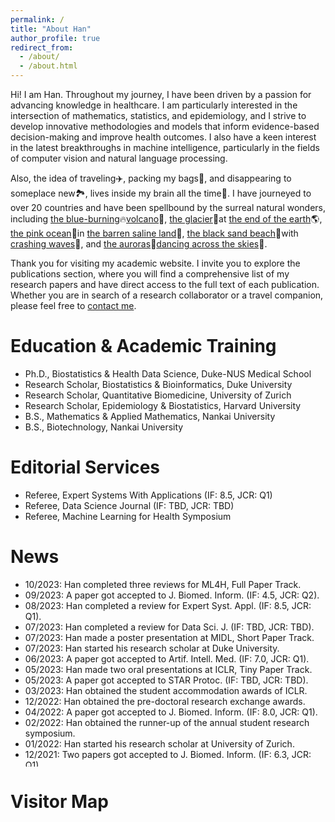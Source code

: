 ```yaml
---
permalink: /
title: "About Han"
author_profile: true
redirect_from: 
  - /about/
  - /about.html
---
```


Hi! I am Han. Throughout my journey, I have been driven by a passion for advancing knowledge in healthcare. I am particularly interested in the intersection of mathematics, statistics, and epidemiology, and I strive to develop innovative methodologies and models that inform evidence-based decision-making and improve health outcomes. I also have a keen interest in the latest breakthroughs in machine intelligence, particularly in the fields of computer vision and natural language processing.

Also, the idea of traveling✈️, packing my bags👜, and disappearing to someplace new🏞️, lives inside my brain all the time🧠. I have journeyed to over 20 countries and have been spellbound by the surreal natural wonders, including [the blue-burning](/files/travel/blue_fire.jpg)🔥[volcano](/files/travel/volcano.jpg)🌋, [the glacier](/files/travel/glacier.jpg)🧊at [the end of the earth](/files/travel/earth_end.jpg)🌎, [the pink ocean](/files/travel/pink_lake.jpg)🦩in [the barren saline land](/files/travel/barren.jpg)🌵, [the black sand beach](/files/travel/black_beach.jpg)🐚with [crashing waves](/files/travel/waves.jpg)🌊, and [the auroras](/files/travel/aurora.jpg)🌌[dancing across the skies](/files/travel/aurora_dancing.jpg)🌠. 

Thank you for visiting my academic website. I invite you to explore the publications section, where you will find a comprehensive list of my research papers and have direct access to the full text of each publication. Whether you are in search of a research collaborator or a travel companion, please feel free to <a href="mailto:yuan.han@u.duke.nus.edu">contact me</a>.

# Education & Academic Training
* Ph.D., Biostatistics & Health Data Science, Duke-NUS Medical School
* Research Scholar, Biostatistics & Bioinformatics, Duke University
* Research Scholar, Quantitative Biomedicine, University of Zurich
* Research Scholar, Epidemiology & Biostatistics, Harvard University
* B.S., Mathematics & Applied Mathematics, Nankai University
* B.S., Biotechnology, Nankai University

# Editorial Services
* Referee, Expert Systems With Applications (IF: 8.5, JCR: Q1)
* Referee, Data Science Journal (IF: TBD, JCR: TBD)
* Referee, Machine Learning for Health Symposium

# News
<ul style="width: auto; height: 300px; overflow: auto">
  <li>10/2023: Han completed three reviews for ML4H, Full Paper Track.</li>
  <li>09/2023: A paper got accepted to J. Biomed. Inform. (IF: 4.5, JCR: Q2).</li>
  <li>08/2023: Han completed a review for Expert Syst. Appl. (IF: 8.5, JCR: Q1).</li>
  <li>07/2023: Han completed a review for Data Sci. J. (IF: TBD, JCR: TBD).</li>
  <li>07/2023: Han made a poster presentation at MIDL, Short Paper Track.</li>
  <li>07/2023: Han started his research scholar at Duke University.</li>
  <li>06/2023: A paper got accepted to Artif. Intell. Med. (IF: 7.0, JCR: Q1).</li>
  <li>05/2023: Han made two oral presentations at ICLR, Tiny Paper Track.</li>
  <li>05/2023: A paper got accepted to STAR Protoc. (IF: TBD, JCR: TBD).</li>
  <li>03/2023: Han obtained the student accommodation awards of ICLR.</li>
  <li>12/2022: Han obtained the pre-doctoral research exchange awards.</li>
  <li>04/2022: A paper got accepted to J. Biomed. Inform. (IF: 8.0, JCR: Q1).</li>
  <li>02/2022: Han obtained the runner-up of the annual student research symposium.</li>
  <li>01/2022: Han started his research scholar at University of Zurich.</li>
  <li>12/2021: Two papers got accepted to J. Biomed. Inform. (IF: 6.3, JCR: Q1).</li>
  <li>06/2021: A R package was officially released in CRAN.</li>
  <li>05/2021: A paper got accepted to J. Exp. Clin. Cancer Res. (IF: 11.2, JCR: Q1).</li>
  <li>02/2021: Han made an oral presentation at ICMHI, Full Paper Track.</li>
  <li>09/2020: A paper got accepted to Front. Oncol. (IF: 4.8, JCR: Q2).</li>
  <li>08/2020: Han started his Ph.D. study at Duke-NUS Medical School.</li>
  <li>06/2020: A paper got accepted to Int. J. Biostat. (IF: 1.8, JCR: Q2).</li>
  <li>07/2019: Han started his research scorlar at Harvard University.</li>
  <li>06/2019: Han obtained his double B.S. degrees with distinction.</li>
  <li>12/2018: Han obtained the 3rd prize of excellent undergraduate scholarship.</li>
  <li>12/2017: Han obtained the 1st prize of excellent undergraduate scholarship.</li>
  <li>08/2017: Han started his analyst internship at Founder Securities.</li>
  <li>12/2016: Han obtained the 1st prize of excellent undergraduate scholarship.</li>
  <li>08/2016: Han started his analyst internship at Bank of China.</li>
  <li>09/2015: Han started his undergraduate study at Nankai University.</li>
</ul>

# Visitor Map
<script type='text/javascript' id='clustrmaps' src='//cdn.clustrmaps.com/map_v2.js?cl=080808&w=800&t=tt&d=Fdoa_8lYghMRtvjcjmYyKs5Dgo1ULEX2F94UDV-wtrc&co=ffffff&cmo=3acc3a&cmn=ff5353&ct=808080'></script>
